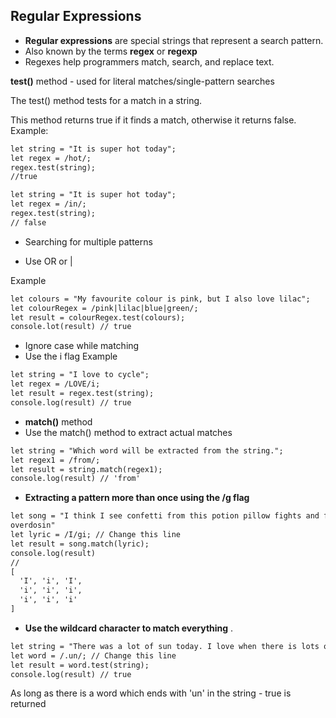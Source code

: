 ## Regular Expressions

* **Regular expressions**  are special strings that represent a search pattern. 
* Also known by the terms **regex** or **regexp**
* Regexes help programmers match, search, and replace text. 

**test()** method - used for literal matches/single-pattern searches

The test() method tests for a match in a string.

This method returns true if it finds a match, otherwise it returns false.
Example:

```html
let string = "It is super hot today";
let regex = /hot/;
regex.test(string);
//true

let string = "It is super hot today";
let regex = /in/;
regex.test(string);
// false
```

* Searching for multiple patterns

* Use  OR or |

Example

```html
let colours = "My favourite colour is pink, but I also love lilac";
let colourRegex = /pink|lilac|blue|green/; 
let result = colourRegex.test(colours);
console.lot(result) // true
```

* Ignore case while matching
* Use the i flag
Example
```html
let string = "I love to cycle";
let regex = /LOVE/i; 
let result = regex.test(string);
console.log(result) // true
```

* **match()** method
* Use the match() method to extract actual matches

```html
let string = "Which word will be extracted from the string.";
let regex1 = /from/; 
let result = string.match(regex1); 
console.log(result) // 'from'
```

* **Extracting a pattern more than once using the /g flag**

```html
let song = "I think I see confetti from this potion pillow fights and feathers,
overdosin"
let lyric = /I/gi; // Change this line
let result = song.match(lyric); 
console.log(result) 
// 
[
  'I', 'i', 'I',
  'i', 'i', 'i',
  'i', 'i', 'i'
]

``` 
* **Use the wildcard character to match everything**  .

```html
let string = "There was a lot of sun today. I love when there is lots of sun";
let word = /.un/; // Change this line
let result = word.test(string);
console.log(result) // true
```
As long as there is a word which ends with 'un' in the string - true is returned


